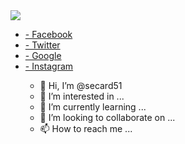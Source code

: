 <img src="https://github.com/secard51/secard51/blob/main/welcome.png" width="auto">
<p align="center">

<style>
@import url('https://fonts.googleapis.com/css?family=Roboto+Condensed:300,400');
</style>
<ul>
  <li>
    <a href="#">
      <i class="fa fa-facebook" aria-hidden="true"></i>
      <span> - Facebook</span>
    </a>
  </li>
  <li>
    <a href="#">
      <i class="fa fa-twitter" aria-hidden="true"></i>
      <span> - Twitter</span>
    </a>
  </li>
  <li>
    <a href="#">
      <i class="fa fa-google-plus" aria-hidden="true"></i>
      <span> - Google</span>
    </a>
  </li>
  <li>
    <a href="#">
      <i class="fa fa-instagram" aria-hidden="true"></i>
      <span> - Instagram</span>
    </a>
  </li>

- 👋 Hi, I’m @secard51
- 👀 I’m interested in ...
- 🌱 I’m currently learning ...
- 💞️ I’m looking to collaborate on ...
- 📫 How to reach me ...

<!---
secard51/secard51 is a ✨ special ✨ repository because its `README.md` (this file) appears on your GitHub profile.
You can click the Preview link to take a look at your changes.
--->
